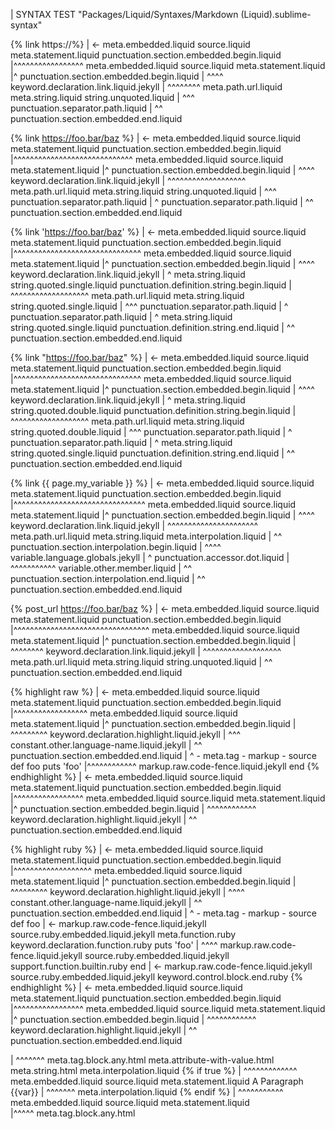| SYNTAX TEST "Packages/Liquid/Syntaxes/Markdown (Liquid).sublime-syntax"

{% link https://%}
| <- meta.embedded.liquid source.liquid meta.statement.liquid punctuation.section.embedded.begin.liquid
|^^^^^^^^^^^^^^^^^ meta.embedded.liquid source.liquid meta.statement.liquid
|^ punctuation.section.embedded.begin.liquid
|  ^^^^ keyword.declaration.link.liquid.jekyll
|       ^^^^^^^^ meta.path.url.liquid meta.string.liquid string.unquoted.liquid
|            ^^^ punctuation.separator.path.liquid
|               ^^ punctuation.section.embedded.end.liquid

{% link https://foo.bar/baz %}
| <- meta.embedded.liquid source.liquid meta.statement.liquid punctuation.section.embedded.begin.liquid
|^^^^^^^^^^^^^^^^^^^^^^^^^^^^^ meta.embedded.liquid source.liquid meta.statement.liquid
|^ punctuation.section.embedded.begin.liquid
|  ^^^^ keyword.declaration.link.liquid.jekyll
|       ^^^^^^^^^^^^^^^^^^^ meta.path.url.liquid meta.string.liquid string.unquoted.liquid
|            ^^^ punctuation.separator.path.liquid
|                      ^ punctuation.separator.path.liquid
|                           ^^ punctuation.section.embedded.end.liquid

{% link 'https://foo.bar/baz' %}
| <- meta.embedded.liquid source.liquid meta.statement.liquid punctuation.section.embedded.begin.liquid
|^^^^^^^^^^^^^^^^^^^^^^^^^^^^^^^ meta.embedded.liquid source.liquid meta.statement.liquid
|^ punctuation.section.embedded.begin.liquid
|  ^^^^ keyword.declaration.link.liquid.jekyll
|       ^ meta.string.liquid string.quoted.single.liquid punctuation.definition.string.begin.liquid
|        ^^^^^^^^^^^^^^^^^^^ meta.path.url.liquid meta.string.liquid string.quoted.single.liquid
|             ^^^ punctuation.separator.path.liquid
|                       ^ punctuation.separator.path.liquid
|                           ^ meta.string.liquid string.quoted.single.liquid punctuation.definition.string.end.liquid
|                             ^^ punctuation.section.embedded.end.liquid

{% link "https://foo.bar/baz" %}
| <- meta.embedded.liquid source.liquid meta.statement.liquid punctuation.section.embedded.begin.liquid
|^^^^^^^^^^^^^^^^^^^^^^^^^^^^^^^ meta.embedded.liquid source.liquid meta.statement.liquid
|^ punctuation.section.embedded.begin.liquid
|  ^^^^ keyword.declaration.link.liquid.jekyll
|       ^ meta.string.liquid string.quoted.double.liquid punctuation.definition.string.begin.liquid
|        ^^^^^^^^^^^^^^^^^^^ meta.path.url.liquid meta.string.liquid string.quoted.double.liquid
|             ^^^ punctuation.separator.path.liquid
|                       ^ punctuation.separator.path.liquid
|                           ^ meta.string.liquid string.quoted.single.liquid punctuation.definition.string.end.liquid
|                             ^^ punctuation.section.embedded.end.liquid

{% link {{ page.my_variable }} %}
| <- meta.embedded.liquid source.liquid meta.statement.liquid punctuation.section.embedded.begin.liquid
|^^^^^^^^^^^^^^^^^^^^^^^^^^^^^^^^ meta.embedded.liquid source.liquid meta.statement.liquid
|^ punctuation.section.embedded.begin.liquid
|  ^^^^ keyword.declaration.link.liquid.jekyll
|       ^^^^^^^^^^^^^^^^^^^^^^ meta.path.url.liquid meta.string.liquid meta.interpolation.liquid
|       ^^ punctuation.section.interpolation.begin.liquid
|          ^^^^ variable.language.globals.jekyll
|              ^ punctuation.accessor.dot.liquid
|               ^^^^^^^^^^^ variable.other.member.liquid
|                           ^^ punctuation.section.interpolation.end.liquid
|                              ^^ punctuation.section.embedded.end.liquid

{% post_url https://foo.bar/baz %}
| <- meta.embedded.liquid source.liquid meta.statement.liquid punctuation.section.embedded.begin.liquid
|^^^^^^^^^^^^^^^^^^^^^^^^^^^^^^^^^ meta.embedded.liquid source.liquid meta.statement.liquid
|^ punctuation.section.embedded.begin.liquid
|  ^^^^^^^^ keyword.declaration.link.liquid.jekyll
|           ^^^^^^^^^^^^^^^^^^^ meta.path.url.liquid meta.string.liquid string.unquoted.liquid
|                               ^^ punctuation.section.embedded.end.liquid

{% highlight raw %}
| <- meta.embedded.liquid source.liquid meta.statement.liquid punctuation.section.embedded.begin.liquid
|^^^^^^^^^^^^^^^^^^ meta.embedded.liquid source.liquid meta.statement.liquid
|^ punctuation.section.embedded.begin.liquid
|  ^^^^^^^^^ keyword.declaration.highlight.liquid.jekyll
|            ^^^ constant.other.language-name.liquid.jekyll
|                ^^ punctuation.section.embedded.end.liquid
|                  ^ - meta.tag - markup - source
def foo
  puts 'foo'
|^^^^^^^^^^^^ markup.raw.code-fence.liquid.jekyll
end
{% endhighlight %}
| <- meta.embedded.liquid source.liquid meta.statement.liquid punctuation.section.embedded.begin.liquid
|^^^^^^^^^^^^^^^^^ meta.embedded.liquid source.liquid meta.statement.liquid
|^ punctuation.section.embedded.begin.liquid
|  ^^^^^^^^^^^^ keyword.declaration.highlight.liquid.jekyll
|               ^^ punctuation.section.embedded.end.liquid

{% highlight ruby %}
| <- meta.embedded.liquid source.liquid meta.statement.liquid punctuation.section.embedded.begin.liquid
|^^^^^^^^^^^^^^^^^^^ meta.embedded.liquid source.liquid meta.statement.liquid
|^ punctuation.section.embedded.begin.liquid
|  ^^^^^^^^^ keyword.declaration.highlight.liquid.jekyll
|            ^^^^ constant.other.language-name.liquid.jekyll
|                 ^^ punctuation.section.embedded.end.liquid
|                   ^ - meta.tag - markup - source
def foo
| <- markup.raw.code-fence.liquid.jekyll source.ruby.embedded.liquid.jekyll meta.function.ruby keyword.declaration.function.ruby
  puts 'foo'
| ^^^^ markup.raw.code-fence.liquid.jekyll source.ruby.embedded.liquid.jekyll support.function.builtin.ruby
end
| <- markup.raw.code-fence.liquid.jekyll source.ruby.embedded.liquid.jekyll keyword.control.block.end.ruby
{% endhighlight %}
| <- meta.embedded.liquid source.liquid meta.statement.liquid punctuation.section.embedded.begin.liquid
|^^^^^^^^^^^^^^^^^ meta.embedded.liquid source.liquid meta.statement.liquid
|^ punctuation.section.embedded.begin.liquid
|  ^^^^^^^^^^^^ keyword.declaration.highlight.liquid.jekyll
|               ^^ punctuation.section.embedded.end.liquid


<!--
 --- Test HTML
 -->

<div attrib="{{obj}}">
|            ^^^^^^^ meta.tag.block.any.html meta.attribute-with-value.html meta.string.html meta.interpolation.liquid
    {% if true %}
|   ^^^^^^^^^^^^^ meta.embedded.liquid source.liquid meta.statement.liquid
    A Paragraph {{var}}
|               ^^^^^^^ meta.interpolation.liquid
    {% endif %}
|   ^^^^^^^^^^^ meta.embedded.liquid source.liquid meta.statement.liquid
</div>
|^^^^^ meta.tag.block.any.html


<!--
 --- Test CSS
 -->

<style>
    hr {
        {% if true %}
|       ^^^^^^^^^^^^^ source.css.embedded.html meta.property-list.css meta.block.css meta.embedded.liquid source.liquid meta.statement.liquid
|       ^^ punctuation.section.embedded.begin.liquid
|          ^^ keyword.control.conditional.if.liquid
|             ^^^^ constant.language.boolean.liquid
|                  ^^ punctuation.section.embedded.end.liquid
        font-{{family}}: "{{font}}";
|            ^^^^^^^^^^ source.css.embedded.html meta.property-list.css meta.block.css meta.interpolation.liquid
|            ^^ punctuation.section.interpolation.begin.liquid
|              ^^^^^^ variable.other.liquid
|                    ^^ punctuation.section.interpolation.end.liquid
|                        ^ meta.string.css string.quoted.double.css punctuation.definition.string.begin.css
|                         ^^^^^^^^ source.css.embedded.html meta.property-list.css meta.block.css meta.property-value.css meta.string.css meta.interpolation.liquid
|                         ^^ punctuation.section.interpolation.begin.liquid
|                           ^^^^ variable.other.liquid
|                               ^^ punctuation.section.interpolation.end.liquid
|                                 ^ meta.string.css string.quoted.double.css punctuation.definition.string.end.css
        {% endif %}
|       ^^^^^^^^^^^ source.css.embedded.html meta.property-list.css meta.block.css meta.embedded.liquid source.liquid meta.statement.liquid
|       ^^ punctuation.section.embedded.begin.liquid
|          ^^^^^ keyword.control.conditional.end.liquid
|                ^^ punctuation.section.embedded.end.liquid
    }
</style>


<!--
 --- Test JavaScript
 -->

<script>
    function foo({{args_list}}) {
|                ^^^^^^^^^^^^^ source.js.embedded.html meta.function.parameters.js meta.interpolation.liquid
        {% for i in vars %}
|       ^^^^^^^^^^^^^^^^^^^ source.js.embedded.html meta.function.js meta.block.js meta.embedded.liquid source.liquid meta.statement.liquid
        {% endfor %}
|       ^^^^^^^^^^^^ source.js.embedded.html meta.function.js meta.block.js meta.embedded.liquid source.liquid meta.statement.liquid
    }
|   ^ source.js.embedded.html meta.function.js meta.block.js punctuation.section.block.end.js
</script>
